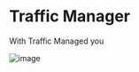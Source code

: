 # Traffic Manager
With Traffic Managed you

![image](https://github.com/rsantos00/powerapps/assets/3724826/5c77d36b-9f82-465e-94af-bf86f170de75)
